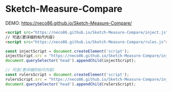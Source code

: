 # Sketch-Measure-Compare

DEMO: https://neco86.github.io/Sketch-Measure-Compare/

```html
<script src="https://neco86.github.io/Sketch-Measure-Compare/inject.js"></script>
// 可选(更详细的标尺内容)
<script src="https://neco86.github.io/Sketch-Measure-Compare/rules.js"></script>
```

```js
const injectScript = document.createElement('script');
injectScript.src = "https://neco86.github.io/Sketch-Measure-Compare/inject.js";
document.querySelector('head').appendChild(injectScript);

// 可选(更详细的标尺内容)
const rulersScript = document.createElement('script');
rulersScript.src = "https://neco86.github.io/Sketch-Measure-Compare/inject.js";
document.querySelector('head').appendChild(rulersScript);
```
